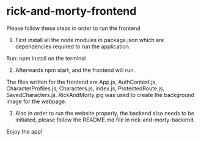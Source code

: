 # rick-and-morty-frontend

Please follow these steps in order to run the frontend

1. First install all the node modules in package.json which are dependencies required to run the application.

Run: npm install on the terminal

2. Afterwards npm start, and the frontend will run.

The files written for the frontend are App.js, AuthContext.js, CharacterProfiles.js, Characters.js, index.js, ProtectedRoute.js, SavedCharacters.js. RickAndMorty.jpg was used to create the background image for the webpage.

3. Also in order to run the website properly, the backend also needs to be initiated, please follow the README.md file in rick-and-morty-backend.

Enjoy the app!